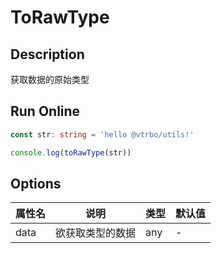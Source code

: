 # ToRawType

## Description
获取数据的原始类型

## Run Online

<RunCode :dependency="`
function toRawType(data: any): string {
  return Object.prototype.toString.call(data).slice(8, -1)
}`">

```ts
const str: string = 'hello @vtrbo/utils!'

console.log(toRawType(str))
```

</RunCode>

## Options

<div class="utils-table">

| 属性名 | 说明 | 类型 | 默认值 |
| --- | --- | --- | --- |
| data | 欲获取类型的数据 | any | - |

</div>